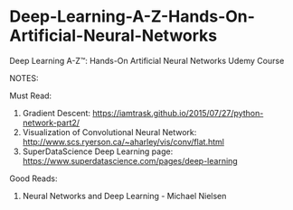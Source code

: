 # Deep-Learning-A-Z-Hands-On-Artificial-Neural-Networks
Deep Learning A-Z™: Hands-On Artificial Neural Networks Udemy Course


NOTES:

Must Read:
  1. Gradient Descent: https://iamtrask.github.io/2015/07/27/python-network-part2/
  2. Visualization of Convolutional Neural Network: http://www.scs.ryerson.ca/~aharley/vis/conv/flat.html
  3. SuperDataScience Deep Learning page: https://www.superdatascience.com/pages/deep-learning
  
  
  
Good Reads:
  1. Neural Networks and Deep Learning - Michael Nielsen
